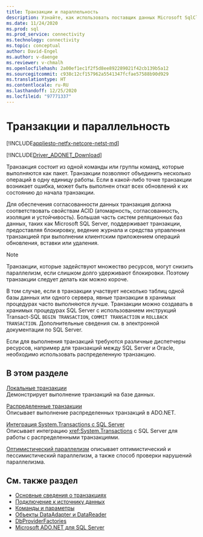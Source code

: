 ```yaml
---
title: Транзакции и параллельность
description: Узнайте, как использовать поставщик данных Microsoft SqlClient для SQL Server с возможностями транзакций и параллельности.
ms.date: 11/24/2020
ms.prod: sql
ms.prod_service: connectivity
ms.technology: connectivity
ms.topic: conceptual
author: David-Engel
ms.author: v-daenge
ms.reviewer: v-chmalh
ms.openlocfilehash: 2a00ef1ec1f2f5d8ee892289021f42cb139b5a12
ms.sourcegitcommit: c938c12cf157962a5541347fcfae57588b90d929
ms.translationtype: HT
ms.contentlocale: ru-RU
ms.lasthandoff: 12/25/2020
ms.locfileid: "97771337"
---
```

# <a name="transactions-and-concurrency"></a>Транзакции и параллельность

[!INCLUDE[appliesto-netfx-netcore-netst-md](../../includes/appliesto-netfx-netcore-netst-md.md)]

[!INCLUDE[Driver_ADONET_Download](../../includes/driver_adonet_download.md)]

Транзакция состоит из одной команды или группы команд, которые выполняются как пакет. Транзакции позволяют объединить несколько операций в одну единицу работы. Если в какой-либо точке транзакции возникает ошибка, может быть выполнен откат всех обновлений к их состоянию до начала транзакции.

Для обеспечения согласованности данных транзакция должна соответствовать свойствам ACID (атомарность, согласованность, изоляция и устойчивость). Большая часть систем реляционных баз данных, таких как Microsoft SQL Server, поддерживает транзакции, предоставляя блокировку, ведение журнала и средства управления транзакцией при выполнении клиентским приложением операций обновления, вставки или удаления.

> [!NOTE]
> Транзакции, которые задействуют множество ресурсов, могут снизить параллелизм, если слишком долго удерживают блокировки. Поэтому транзакции следует делать как можно короче.  

В том случае, если в транзакции участвует несколько таблиц одной базы данных или одного сервера, явные транзакции в хранимых процедурах часто выполняются лучше. Транзакции можно создавать в хранимых процедурах SQL Server с использованием инструкций Transact-SQL `BEGIN TRANSACTION`, `COMMIT TRANSACTION` и `ROLLBACK TRANSACTION`. Дополнительные сведения см. в электронной документации по SQL Server.

Если для выполнения транзакций требуются различные диспетчеры ресурсов, например для транзакций между SQL Server и Oracle, необходимо использовать распределенную транзакцию.

## <a name="in-this-section"></a>В этом разделе

[Локальные транзакции](local-transactions.md)  
Демонстрирует выполнение транзакций на базе данных.  
  
[Распределенные транзакции](distributed-transactions.md)  
Описывает выполнение распределенных транзакций в ADO.NET.  
  
[Интеграция System.Transactions с SQL Server](system-transactions-integration-with-sql-server.md)  
Описывает интеграцию <xref:System.Transactions> с SQL Server для работы с распределенными транзакциями.  
  
[Оптимистический параллелизм](optimistic-concurrency.md) описывает оптимистический и пессимистический параллелизм, а также способ проверки нарушений параллелизма.  

## <a name="see-also"></a>См. также раздел

- [Основные сведения о транзакциях](/dotnet/framework/data/transactions/transaction-fundamentals)
- [Подключение к источнику данных](connecting-to-data-source.md)
- [Команды и параметры](commands-parameters.md)
- [Объекты DataAdapter и DataReader](dataadapters-datareaders.md)
- [DbProviderFactories](dbproviderfactories.md)
- [Microsoft ADO.NET для SQL Server](microsoft-ado-net-sql-server.md)
